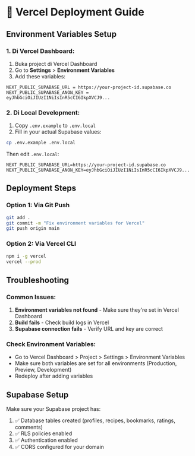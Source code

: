 # 🚀 Vercel Deployment Guide

## Environment Variables Setup

### 1. Di Vercel Dashboard:
1. Buka project di Vercel Dashboard
2. Go to **Settings** > **Environment Variables**
3. Add these variables:

```
NEXT_PUBLIC_SUPABASE_URL = https://your-project-id.supabase.co
NEXT_PUBLIC_SUPABASE_ANON_KEY = eyJhbGciOiJIUzI1NiIsInR5cCI6IkpXVCJ9...
```

### 2. Di Local Development:
1. Copy `.env.example` to `.env.local`
2. Fill in your actual Supabase values:

```bash
cp .env.example .env.local
```

Then edit `.env.local`:
```
NEXT_PUBLIC_SUPABASE_URL=https://your-project-id.supabase.co
NEXT_PUBLIC_SUPABASE_ANON_KEY=eyJhbGciOiJIUzI1NiIsInR5cCI6IkpXVCJ9...
```

## Deployment Steps

### Option 1: Via Git Push
```bash
git add .
git commit -m "Fix environment variables for Vercel"
git push origin main
```

### Option 2: Via Vercel CLI
```bash
npm i -g vercel
vercel --prod
```

## Troubleshooting

### Common Issues:
1. **Environment variables not found** - Make sure they're set in Vercel Dashboard
2. **Build fails** - Check build logs in Vercel
3. **Supabase connection fails** - Verify URL and key are correct

### Check Environment Variables:
- Go to Vercel Dashboard > Project > Settings > Environment Variables
- Make sure both variables are set for all environments (Production, Preview, Development)
- Redeploy after adding variables

## Supabase Setup

Make sure your Supabase project has:
1. ✅ Database tables created (profiles, recipes, bookmarks, ratings, comments)
2. ✅ RLS policies enabled
3. ✅ Authentication enabled
4. ✅ CORS configured for your domain
